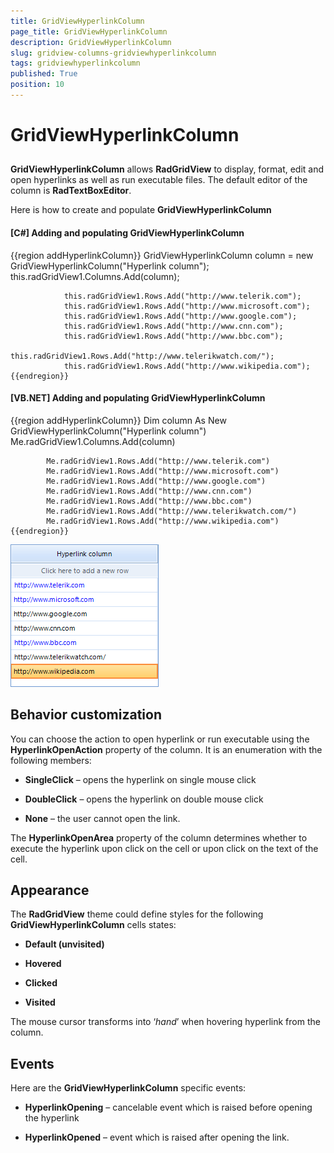```yaml
---
title: GridViewHyperlinkColumn
page_title: GridViewHyperlinkColumn
description: GridViewHyperlinkColumn
slug: gridview-columns-gridviewhyperlinkcolumn
tags: gridviewhyperlinkcolumn
published: True
position: 10
---
```


# GridViewHyperlinkColumn



## 

__GridViewHyperlinkColumn__ allows __RadGridView__ to display,
        	format, edit and open hyperlinks as well as run executable files. The default
        	editor of the column is __RadTextBoxEditor__.
        

Here is how to create and populate __GridViewHyperlinkColumn__

#### __[C#] Adding and populating GridViewHyperlinkColumn__

{{region addHyperlinkColumn}}
	            GridViewHyperlinkColumn column = new GridViewHyperlinkColumn("Hyperlink column");
	            this.radGridView1.Columns.Add(column);
	            
	            this.radGridView1.Rows.Add("http://www.telerik.com");
	            this.radGridView1.Rows.Add("http://www.microsoft.com");
	            this.radGridView1.Rows.Add("http://www.google.com");
	            this.radGridView1.Rows.Add("http://www.cnn.com");
	            this.radGridView1.Rows.Add("http://www.bbc.com");
	            this.radGridView1.Rows.Add("http://www.telerikwatch.com/");
	            this.radGridView1.Rows.Add("http://www.wikipedia.com");
	{{endregion}}



#### __[VB.NET] Adding and populating GridViewHyperlinkColumn__

{{region addHyperlinkColumn}}
	        Dim column As New GridViewHyperlinkColumn("Hyperlink column")
	        Me.radGridView1.Columns.Add(column)
	
	        Me.radGridView1.Rows.Add("http://www.telerik.com")
	        Me.radGridView1.Rows.Add("http://www.microsoft.com")
	        Me.radGridView1.Rows.Add("http://www.google.com")
	        Me.radGridView1.Rows.Add("http://www.cnn.com")
	        Me.radGridView1.Rows.Add("http://www.bbc.com")
	        Me.radGridView1.Rows.Add("http://www.telerikwatch.com/")
	        Me.radGridView1.Rows.Add("http://www.wikipedia.com")
	{{endregion}}

![gridview-columns-gridviewhyperlinkcolumn 001](images/gridview-columns-gridviewhyperlinkcolumn001.png)

## Behavior customization

You can choose the action to open hyperlink or run executable using the
        	__HyperlinkOpenAction__ property of the column. It is 
        	an enumeration with the following members:
        

* __SingleClick__ – opens the hyperlink on single mouse click

* __DoubleClick__ – opens the hyperlink on double mouse click 

* __None__ – the user cannot open the link.

The __HyperlinkOpenArea__ property of the column determines whether
        	to execute the hyperlink upon click on the cell or upon click on the text of the cell.
        

## Appearance

The __RadGridView__ theme could define 
        	styles for the following __GridViewHyperlinkColumn__ cells states:
        

* __Default (unvisited)__

* __Hovered__

* __Clicked__

* __Visited__

The mouse cursor transforms into ‘*hand*’ when hovering 
			hyperlink from the column. 
		

## Events

Here are the __GridViewHyperlinkColumn__ specific events:

* __HyperlinkOpening__ – cancelable event which is raised before opening the hyperlink

* __HyperlinkOpened__ – event which is raised after opening the link.
